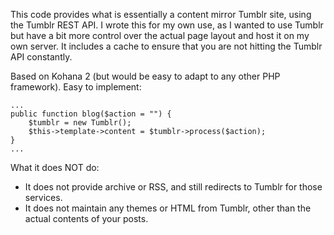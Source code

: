 This code provides what is essentially a content mirror Tumblr site, using the Tumblr REST API. I wrote this for my own use, as I wanted to use Tumblr but have a bit more control over the actual page layout and host it on my own server. It includes a cache to ensure that you are not hitting the Tumblr API constantly.

Based on Kohana 2 (but would be easy to adapt to any other PHP framework). Easy to implement:

	...
	public function blog($action = "") {
		$tumblr = new Tumblr();
		$this->template->content = $tumblr->process($action);
	}
	...

What it does NOT do:  
- It does not provide archive or RSS, and still redirects to Tumblr for those services.  
- It does not maintain any themes or HTML from Tumblr, other than the actual contents of your posts.
